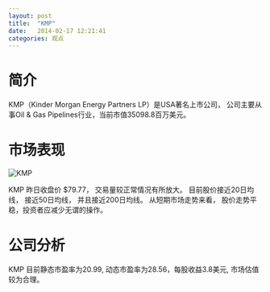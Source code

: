 ```yaml
---
layout: post
title:  "KMP"
date:   2014-02-17 12:21:41
categories: 观点
---
```


# 简介
KMP（Kinder Morgan Energy Partners LP）是USA著名上市公司，
公司主要从事Oil & Gas Pipelines行业，当前市值35098.8百万美元。

# 市场表现

![KMP](http://finviz.com/chart.ashx?t=KMP&ty=c&ta=1&p=d&s=l)

KMP 昨日收盘价 $79.77，
交易量较正常情况有所放大。
目前股价接近20日均线，
接近50日均线，
并且接近200日均线。
从短期市场走势来看，
股价走势平稳，投资者应减少无谓的操作。

# 公司分析
KMP 目前静态市盈率为20.99, 动态市盈率为28.56，每股收益3.8美元,
市场估值较为合理。

